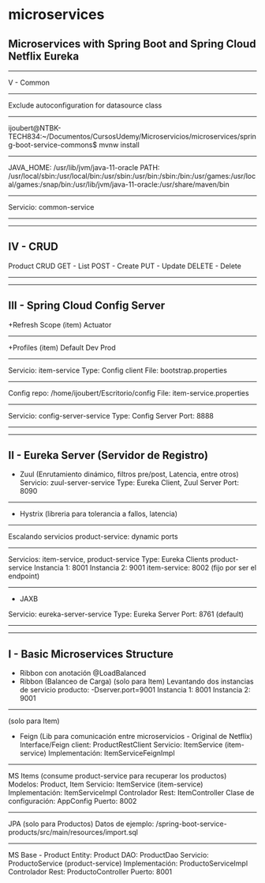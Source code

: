 # microservices
Microservices with Spring Boot and Spring Cloud Netflix Eureka
-----------
-----------

V - Common

-----------
Exclude autoconfiguration for datasource class

-----------
ijoubert@NTBK-TECH834:~/Documentos/CursosUdemy/Microservicios/microservices/spring-boot-service-commons$ mvnw install

-----------
JAVA_HOME: /usr/lib/jvm/java-11-oracle
PATH: /usr/local/sbin:/usr/local/bin:/usr/sbin:/usr/bin:/sbin:/bin:/usr/games:/usr/local/games:/snap/bin:/usr/lib/jvm/java-11-oracle:/usr/share/maven/bin

-----------
Servicio: common-service

-----------
-----------

IV - CRUD
-----------
Product CRUD
GET - List
POST - Create
PUT - Update
DELETE - Delete

-----------
-----------

III - Spring Cloud Config Server
-----------
+Refresh Scope (item)
Actuator

-----------
+Profiles (item)
Default
Dev
Prod

-----------
Servicio: item-service
Type: Config client
File: bootstrap.properties

-----------
Config repo:
/home/ijoubert/Escritorio/config
File: item-service.properties

-----------
Servicio: config-server-service
Type: Config Server
Port: 8888

-----------
-----------

II - Eureka Server (Servidor de Registro)
-----------
+ Zuul (Enrutamiento dinámico, filtros pre/post, Latencia, entre otros)
Servicio: zuul-server-service
Type: Eureka Client, Zuul Server
Port: 8090

-----------
+ Hystrix (libreria para tolerancia a fallos, latencia)

-----------
Escalando servicios
product-service: dynamic ports

-----------
Servicios: item-service, product-service
Type: Eureka Clients
product-service
  Instancia 1: 8001
  Instancia 2: 9001
item-service: 8002 (fijo por ser el endpoint)

-----------
+ JAXB

Servicio: eureka-server-service
Type: Eureka Server
Port: 8761 (default)

-----------
-----------

I - Basic Microservices Structure
-----------
+ Ribbon con anotación @LoadBalanced
+ Ribbon (Balanceo de Carga)
(solo para Item)
    Levantando dos instancias de servicio producto: -Dserver.port=9001
    Instancia 1: 8001
    Instancia 2: 9001

-----------
(solo para Item)
+ Feign (Lib para comunicación entre microservicios - Original de Netflix) 
Interface/Feign client: ProductRestClient
Servicio: ItemService (item-service)
    Implementación: ItemServiceFeignImpl

-----------
MS Items (consume product-service para recuperar los productos) 
Modelos: Product, Item
Servicio: ItemService (item-service)
    Implementación: ItemServiceImpl
Controlador Rest: ItemController
Clase de configuración: AppConfig
Puerto: 8002

-----------
JPA (solo para Productos)
Datos de ejemplo: /spring-boot-service-products/src/main/resources/import.sql

-----------
MS Base - Product
Entity: Product
DAO: ProductDao
Servicio: ProductoService (product-service)
    Implementación: ProductoServiceImpl
Controlador Rest: ProductoController
Puerto: 8001

